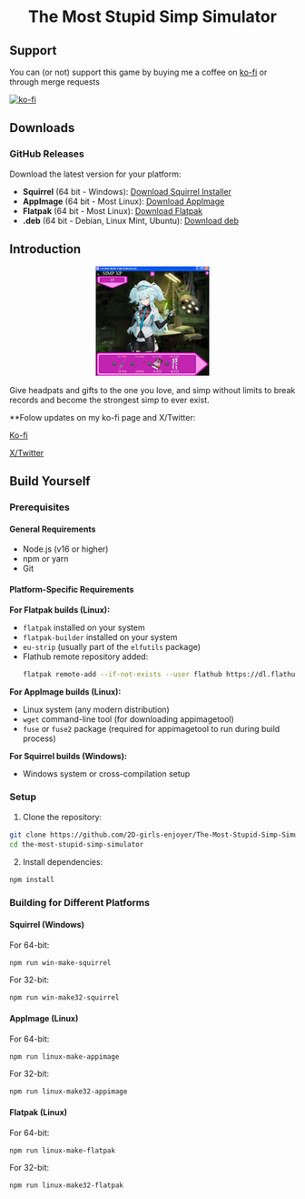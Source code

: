 # <div align="center">The Most Stupid Simp Simulator</div>

## Support

You can (or not) support this game by buying me a coffee on [ko-fi](https://ko-fi.com/2dgirlenjoyer) or through merge requests

[![ko-fi](https://ko-fi.com/img/githubbutton_sm.svg)](https://ko-fi.com/J3J210NM1B)



## Downloads

### GitHub Releases

Download the latest version for your platform:

- **Squirrel** (64 bit - Windows): [Download Squirrel Installer](https://github.com/2D-girls-enjoyer/The-Most-Stupid-Simp-Simulator/releases/download/v0.0.1/TheMostStupidSimpSimulatorSetup-x64.exe)
- **AppImage** (64 bit - Most Linux): [Download AppImage](https://github.com/2D-girls-enjoyer/The-Most-Stupid-Simp-Simulator/releases/download/v0.0.1/TheMostStupidSimpSimulator-0.0.1-x64.AppImage)
- **Flatpak** (64 bit - Most Linux): [Download Flatpak](https://github.com/2D-girls-enjoyer/The-Most-Stupid-Simp-Simulator/releases/download/v0.0.1/io.github._2D_girls_enjoyer.TheMostStupidSimpSimulator_x64.flatpak)
- **.deb** (64 bit - Debian, Linux Mint, Ubuntu): [Download deb](https://github.com/2D-girls-enjoyer/The-Most-Stupid-Simp-Simulator/releases/download/v0.0.1/themoststupidsimpsimulator_0.0.1_amd64.deb)




## Introduction
<div style="text-align: center;">
  <img src="./images/florence.png" alt="Florence" width="200">
</div>


Give headpats and gifts to the one you love, and simp without limits to break records and become the strongest simp to ever exist.


**Folow updates on my ko-fi page and X/Twitter: 

[Ko-fi](https://ko-fi.com/2dgirlenjoyer)

[X/Twitter](https://x.com/weeb_head_yabai)


## Build Yourself

### Prerequisites

#### General Requirements
- Node.js (v16 or higher)
- npm or yarn
- Git

#### Platform-Specific Requirements

**For Flatpak builds (Linux):**
- `flatpak` installed on your system
- `flatpak-builder` installed on your system
- `eu-strip` (usually part of the `elfutils` package)
- Flathub remote repository added:
  ```bash
  flatpak remote-add --if-not-exists --user flathub https://dl.flathub.org/repo/flathub.flatpakrepo
  ```

**For AppImage builds (Linux):**
- Linux system (any modern distribution)
- `wget` command-line tool (for downloading appimagetool)
- `fuse` or `fuse2` package (required for appimagetool to run during build process)

**For Squirrel builds (Windows):**
- Windows system or cross-compilation setup

### Setup

1. Clone the repository:
```bash
git clone https://github.com/2D-girls-enjoyer/The-Most-Stupid-Simp-Simulator.git
cd the-most-stupid-simp-simulator
```

2. Install dependencies:
```bash
npm install
```

### Building for Different Platforms

#### Squirrel (Windows)

For 64-bit:
```bash
npm run win-make-squirrel
```

For 32-bit:
```bash
npm run win-make32-squirrel
```

#### AppImage (Linux)

For 64-bit:
```bash
npm run linux-make-appimage
```

For 32-bit:
```bash
npm run linux-make32-appimage
```

#### Flatpak (Linux)

For 64-bit:
```bash
npm run linux-make-flatpak
```

For 32-bit:
```bash
npm run linux-make32-flatpak
```
